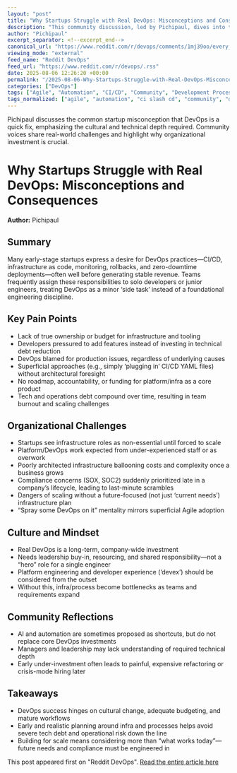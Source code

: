```yaml
---
layout: "post"
title: "Why Startups Struggle with Real DevOps: Misconceptions and Consequences"
description: "This community discussion, led by Pichipaul, dives into the pitfalls early-stage startups face when approaching DevOps. It highlights how many teams want sophisticated deployment and infrastructure setups (CI/CD, IaC, monitoring, etc.) without understanding the financial, organizational, and cultural investment required. Topics include misplaced responsibilities, tech debt, lack of accountability, underbudgeting, and the dangers of superficial DevOps adoption. The thread also notes the need for platform engineering and a company-wide DevOps mindset, rather than relegating it to a single “hero” or as an afterthought."
author: "Pichipaul"
excerpt_separator: <!--excerpt_end-->
canonical_url: "https://www.reddit.com/r/devops/comments/1mj39oo/every_startup_wants_devops_until_they_realize/"
viewing_mode: "external"
feed_name: "Reddit DevOps"
feed_url: "https://www.reddit.com/r/devops/.rss"
date: 2025-08-06 12:26:20 +00:00
permalink: "/2025-08-06-Why-Startups-Struggle-with-Real-DevOps-Misconceptions-and-Consequences.html"
categories: ["DevOps"]
tags: ["Agile", "Automation", "CI/CD", "Community", "Development Processes", "DevOps", "IaC", "Monitoring", "Platform Engineering", "Rollbacks", "Scaling", "SOC2", "SOX", "Startups", "Team Culture", "Technical Debt", "Zero Downtime Deployments"]
tags_normalized: ["agile", "automation", "ci slash cd", "community", "development processes", "devops", "iac", "monitoring", "platform engineering", "rollbacks", "scaling", "soc2", "sox", "startups", "team culture", "technical debt", "zero downtime deployments"]
---
```


Pichipaul discusses the common startup misconception that DevOps is a quick fix, emphasizing the cultural and technical depth required. Community voices share real-world challenges and highlight why organizational investment is crucial.<!--excerpt_end-->

# Why Startups Struggle with Real DevOps: Misconceptions and Consequences

**Author:** Pichipaul

## Summary

Many early-stage startups express a desire for DevOps practices—CI/CD, infrastructure as code, monitoring, rollbacks, and zero-downtime deployments—often well before generating stable revenue. Teams frequently assign these responsibilities to solo developers or junior engineers, treating DevOps as a minor ‘side task’ instead of a foundational engineering discipline.

## Key Pain Points

- Lack of true ownership or budget for infrastructure and tooling
- Developers pressured to add features instead of investing in technical debt reduction
- DevOps blamed for production issues, regardless of underlying causes
- Superficial approaches (e.g., simply ‘plugging in’ CI/CD YAML files) without architectural foresight
- No roadmap, accountability, or funding for platform/infra as a core product
- Tech and operations debt compound over time, resulting in team burnout and scaling challenges

## Organizational Challenges

- Startups see infrastructure roles as non-essential until forced to scale
- Platform/DevOps work expected from under-experienced staff or as overwork
- Poorly architected infrastructure ballooning costs and complexity once a business grows
- Compliance concerns (SOX, SOC2) suddenly prioritized late in a company’s lifecycle, leading to last-minute scrambles
- Dangers of scaling without a future-focused (not just ‘current needs’) infrastructure plan
- “Spray some DevOps on it” mentality mirrors superficial Agile adoption

## Culture and Mindset

- Real DevOps is a long-term, company-wide investment
- Needs leadership buy-in, resourcing, and shared responsibility—not a “hero” role for a single engineer
- Platform engineering and developer experience (‘devex’) should be considered from the outset
- Without this, infra/process become bottlenecks as teams and requirements expand

## Community Reflections

- AI and automation are sometimes proposed as shortcuts, but do not replace core DevOps investments
- Managers and leadership may lack understanding of required technical depth
- Early under-investment often leads to painful, expensive refactoring or crisis-mode hiring later

## Takeaways

- DevOps success hinges on cultural change, adequate budgeting, and mature workflows
- Early and realistic planning around infra and processes helps avoid severe tech debt and operational risk down the line
- Building for scale means considering more than “what works today”—future needs and compliance must be engineered in

This post appeared first on "Reddit DevOps". [Read the entire article here](https://www.reddit.com/r/devops/comments/1mj39oo/every_startup_wants_devops_until_they_realize/)
